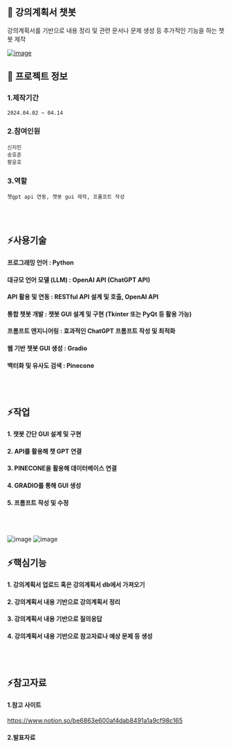 

<!--## Hi there 👋
**jiminnnnnn/jiminnnnnn** is a ✨ _special_ ✨ repository because its `README.md` (this file) appears on your GitHub profile.

Here are some ideas to get you started:

- 🔭 I’m currently working on ...
- 🌱 I’m currently learning ...
- 👯 I’m looking to collaborate on ...
- 🤔 I’m looking for help with ...
- 💬 Ask me about ...
- 📫 How to reach me: ...
- 😄 Pronouns: ...
- ⚡ Fun fact: ...
-->


## 👋 강의계획서 챗봇
강의계획서를 기반으로 내용 정리 및 관련 문서나 문제 생성 등 추가적인 기능을 하는 챗봇 제작
<br/>

[![image](https://github.com/user-attachments/assets/7b541827-ad9d-4815-908d-0858dfc1fd2c)]()
<br/>

## 🌱 프로젝트 정보
### 1.제작기간
	2024.04.02 ~ 04.14
### 2.참여인원
	신지민
 	송호준
  	황윤호
### 3.역할
	챗gpt api 연동, 챗봇 gui 제작, 프롬프트 작성
<br/>
<br/>

## ⚡사용기술
#### 프로그래밍 언어 : Python
#### 대규모 언어 모델 (LLM) : OpenAI API (ChatGPT API)
#### API 활용 및 연동 : RESTful API 설계 및 호출, OpenAI API
#### 통합 챗봇 개발 : 챗봇 GUI 설계 및 구현 (Tkinter 또는 PyQt 등 활용 가능)
#### 프롬프트 엔지니어링 : 효과적인 ChatGPT 프롬프트 작성 및 최적화
#### 웹 기반 챗봇 GUI 생성 : Gradio
#### 백터화 및 유사도 검색 : Pinecone

<br/>
<br/>

## ⚡작업
#### 1. 챗봇 간단 GUI 설계 및 구현
#### 2. API를 활용해 챗 GPT 연결
#### 3. PINECONE을 활용해 데이터베이스 연결
#### 4. GRADIO를 통해 GUI 생성
#### 5. 프롬프트 작성 및 수정

<br/>
<br/>

![image](https://github.com/user-attachments/assets/9b1b5207-841b-4019-9e9d-1d105c5506f7)
![image](https://github.com/user-attachments/assets/cfecd743-cb51-414b-8c8a-fbaf193f3613)

## ⚡핵심기능
#### 	1. 강의계획서 업로드 혹은 강의계획서 db에서 가져오기
#### 	2. 강의계획서 내용 기반으로 강의계획서 정리
#### 	3. 강의계획서 내용 기반으로 질의응답
#### 	4. 강의계획서 내용 기반으로 참고자료나 예상 문제 등 생성
<br/>
<br/>

## ⚡참고자료
#### 	1.참고 사이트
<https://www.notion.so/be6863e600af4dab8491a1a9cf98c165>
#### 	2.발표자료
 
